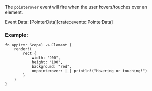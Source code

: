 The `pointerover` event will fire when the user hovers/touches over an element.

Event Data: [PointerData][crate::events::PointerData]

### Example:

```rust, no_run
fn app(cx: Scope) -> Element {
    render!(
        rect {
            width: "100",
            height: "100",
            background: "red",
            onpointerover: |_| println!("Hovering or touching!")
        }
    )
}